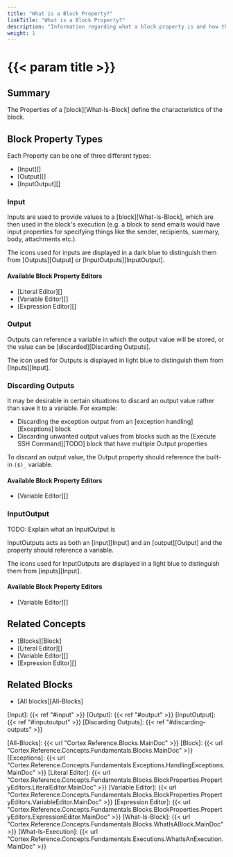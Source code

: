 ```yaml
---
title: "What is a Block Property?"
linkTitle: "What is a Block Property?"
description: "Information regarding what a block property is and how they are used."
weight: 1
---
```


# {{< param title >}}

## Summary

The Properties of a [block][What-Is-Block] define the characteristics of the block.

## Block Property Types

Each Property can be one of three different types:

- [Input][]
- [Output][]
- [InputOutput][]

### Input

Inputs are used to provide values to a [block][What-Is-Block], which are then used in the block's execution (e.g. a block to send emails would have input properties for specifying things like the sender, recipients, summary, body, attachments etc.).

The icons used for inputs are displayed in a dark blue to distinguish them from [Outputs][Output] or [InputOutputs][InputOutput].

#### Available Block Property Editors

- [Literal Editor][]
- [Variable Editor][]
- [Expression Editor][]

### Output

Outputs can reference a variable in which the output value will be stored, or the value can be [discarded][Discarding Outputs].

The icon used for Outputs is displayed in light blue to distinguish them from [Inputs][Input].

### Discarding Outputs

It may be desirable in certain situations to discard an output value rather than save it to a variable. For example:

- Discarding the exception output from an [exception handling][Exceptions] block
- Discarding unwanted output values from blocks such as the [Execute SSH Command][TODO] block that have multiple Output properties

To discard an output value, the Output property should reference the built-in `($)_` variable.

#### Available Block Property Editors

- [Variable Editor][]

### InputOutput

TODO: Explain what an InputOutput is

InputOutputs acts as both an [input][Input] and an [output][Output] and the property should reference a variable.

The icons used for InputOutputs are displayed in a light blue to distinguish them from [inputs][Input].

#### Available Block Property Editors

- [Variable Editor][]

## Related Concepts

- [Blocks][Block]
- [Literal Editor][]
- [Variable Editor][]
- [Expression Editor][]

## Related Blocks

- [All blocks][All-Blocks]

[Input]: {{< ref "#input" >}}
[Output]: {{< ref "#output" >}}
[InputOutput]: {{< ref "#inputoutput" >}}
[Discarding Outputs]: {{< ref "#discarding-outputs" >}}

[All-Blocks]: {{< url "Cortex.Reference.Blocks.MainDoc" >}}
[Block]: {{< url "Cortex.Reference.Concepts.Fundamentals.Blocks.MainDoc" >}}
[Exceptions]: {{< url "Cortex.Reference.Concepts.Fundamentals.Exceptions.HandlingExceptions.MainDoc" >}}
[Literal Editor]: {{< url "Cortex.Reference.Concepts.Fundamentals.Blocks.BlockProperties.PropertyEditors.LiteralEditor.MainDoc" >}}
[Variable Editor]: {{< url "Cortex.Reference.Concepts.Fundamentals.Blocks.BlockProperties.PropertyEditors.VariableEditor.MainDoc" >}}
[Expression Editor]: {{< url "Cortex.Reference.Concepts.Fundamentals.Blocks.BlockProperties.PropertyEditors.ExpressionEditor.MainDoc" >}}
[What-Is-Block]: {{< url "Cortex.Reference.Concepts.Fundamentals.Blocks.WhatIsABlock.MainDoc" >}}
[What-Is-Execution]: {{< url "Cortex.Reference.Concepts.Fundamentals.Executions.WhatIsAnExecution.MainDoc" >}}
